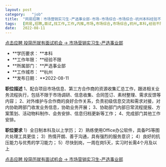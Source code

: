 ```yaml
---
layout:	post
category:	"job"
title:	"网易招聘：市场营销实习生-严选事业部-市场-市场综合-市场综合-杭州本科经验不限"
tags:	[网易,招聘,面试,找工作,工作,内推,市场,市场综合,市场综合,杭州,本科,经验不限]
date:	2022-08-11
---
```


[点击应聘 投简历就有面试机会 -> 市场营销实习生-严选事业部](http://mobile.bole.netease.com/bole/boleDetail?id=42270&employeeId=346f03c3cda5f04c&key=all)



- **学历要求： **本科
- **工作年限： **经验不限
- **所属部门： **严选事业部
- **工作城市： **杭州
- **发布日期： **2022-08-11



**职位描述**
1、配合项目市场信息、第三方合作商的资源收集汇总工作，跟进相关业务流程执行，包括不限于市场调研、信息收集、合同签订、素材整理、需求反馈等内容；
2、对外维护与合作商的良好合作关系，负责初级信息交流和需求对接，对内协助跨部门收发业务信息，协助业务开展；
3、协助部门内部日常流程提报、方案策划、活动物料制作、会务安排、信息归档更新等工作；
4、完成部门其他工作安排。



**职位要求**
1）全日制本科及以上学历；
2）熟练使用Office办公软件，具备PS等图片处理工具更佳；
3）热情开朗、善于沟通，具有强烈的服务意识；
4）良好的抗压能力与优秀的学习能力；
5）尽快到岗，一周在岗5天，实习时长需4个月及以上



[点击应聘 投简历就有面试机会 -> 市场营销实习生-严选事业部](http://mobile.bole.netease.com/bole/boleDetail?id=42270&employeeId=346f03c3cda5f04c&key=all)